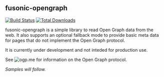 fusonic-opengraph
-----------------

[![Build Status](https://travis-ci.org/fusonic/fusonic-opengraph.png)](https://travis-ci.org/fusonic/fusonic-opengraph)
[![Total Downloads](https://poser.pugx.org/fusonic/opengraph/downloads.png)](https://packagist.org/packages/fusonic/opengraph)

fusonic-opengraph is a simple library to read Open Graph data from the web. It also supports an optional fallback mode to provide basic meta data for pages that do not implement the Open Graph protocol.

It is currently under development and not inteded for production use.

See ![ogp.me](http://ogp.me) for information on the Open Graph protocol.

_Samples will follow._
